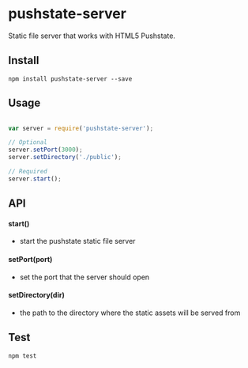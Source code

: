 pushstate-server
================

Static file server that works with HTML5 Pushstate.

## Install

```
npm install pushstate-server --save
```

## Usage

```javascript

var server = require('pushstate-server');

// Optional
server.setPort(3000);
server.setDirectory('./public');

// Required
server.start();

```

## API

#### start()
* start the pushstate static file server

#### setPort(port)
* set the port that the server should open

#### setDirectory(dir)
* the path to the directory where the static assets will be served from


## Test

```
npm test
```
